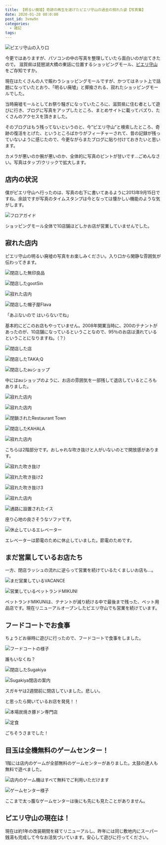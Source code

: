 ```yaml
---
title: 【明るい廃墟】奇跡の再生を遂げたピエリ守山の過去の寂れた姿【写真集】
date: 2020-01-28 00:0:00
post_id: 3vmw9n
categories:
  - 雑記
tags:
---
```


![ピエリ守山の入り口](pieri(1).jpg)

今更ではありますが、パソコンの中の写真を整理していたら面白いのが出てきたので。
滋賀県は琵琶湖大橋の東詰に位置するショッピングモール、[ピエリ守山](http://pieri.sc/)をご存知ですか。

現在はたくさんの人で賑わうショッピングモールですが、かつてはネット上で話題になっていたとおり、「明るい廃墟」と揶揄される、寂れたショッピングモールでした。

当時廃墟モールとしてお祭り騒ぎになっていたころに、滋賀県に住む者として遊びに行き、ブログに写真をアップしたところ、まとめサイトに載ってバズり、たくさんのアクセスを頂きました。

そのブログはもう残ってないというのと、今”ピエリ守山”と検索したところ、奇跡の復活をとげた、というところばかりがフィーチャーされて、昔の記録が残っていないように感じたので、今更ながらまたブログに貼り付けておきたいと思います。

カメラが悪いのか腕が悪いのか、全体的に写真のピントが甘いです…ごめんなさい。写真はタップ/クリックで拡大します。

## 店内の状況

僕がピエリ守山へ行ったのは、写真の右下に書いてあるように2013年9月15日ですね。余談ですが写真のタイムスタンプは今となっては懐かしい機能のような気がします。

![フロアガイド](pieri(24).jpg)

ショッピングモール全体で10店舗ほどしかお店が営業していませんでした。


## 寂れた店内

ピエリ守山の明るい廃墟の写真をお楽しみください。入り口から閑静な雰囲気が伝わってきます。

![閉店した無印良品](pieri(2).jpg)

![閉店したgootSin](pieri(3).jpg)

![寂れた店内](pieri(4).jpg)

![閉店した帽子屋Flava](pieri(6).jpg)

「あぶないので はいらないでね」

基本的にどこのお店もやっていません。2008年開業当時に、200のテナントがあったのが、10店舗になっているということなので、95％のお店は潰れているということになりますね。（？）

![閉店した店](pieri(7).jpg)

![閉店したTAKA;Q](pieri(8).jpg)

![閉店したauショップ](pieri(9).jpg)

中にはauショップのように、お店の雰囲気を一部残して退店しているところもありました。

![寂れた店内](pieri(10).jpg)

![寂れた店内](pieri(11).jpg)

![閉鎖されたRestaurant Town](pieri(13).jpg)

![閉店したKAHALA](pieri(14).jpg)

![寂れた店内](pieri(15).jpg)

こちらは2階部分です。おしゃれな吹き抜けと人がいないのとで開放感があります。

![寂れた吹き抜け](pieri(16).jpg)

![寂れた吹き抜け2](pieri(17).jpg)

![寂れた吹き抜け3](pieri(18).jpg)

![寂れた店内](pieri(27).jpg)

![通路に設置されたイス](pieri(25).jpg)

座り心地の良さそうなソファです。

![休止しているエレベーター](pieri(26).jpg)

エレベーターは節電のために休止していました。節電のためです。

## まだ営業しているお店たち

一方、閉店ラッシュの流れに逆らって営業を続けているたくましいお店も…。

![まだ営業しているVACANCE](pieri(5).jpg)

![営業しているペットランドMIKUNI](pieri(12).jpg)

ペットランドMIKUNIは、テナントが減り続ける中で最後まで残った、ペット用品店です。現在リニューアルオープンしたピエリ守山でも営業を続けています。

## フードコートでお食事

ちょうどお昼時に遊びに行ったので、フードコートで食事をしました。

![フードコートの様子](pieri(19).jpg)

誰もいなくね？

![閉店したSugakiya](pieri(22).jpg)

![Sugakiya閉店の案内](pieri(20).jpg)

スガキヤは2週間前に閉店していました。悲しい。

と思ったら開いているお店を発見！！

![本場炭焼き豚ドン専門店](pieri(31).jpg)

![定食](pieri(23).jpg)

ごちそうさまでした！

## 目玉は全機無料のゲームセンター！

1階には店内のゲームが全部無料のゲームセンターがありました。太鼓の達人も無料で遊べました。

![店内のゲーム機はすべて無料でご利用いただけます](pieri(30).jpg)

![ゲームセンター様子](pieri(29).jpg)

ここまで太っ腹なゲームセンターは後にも先にも見たことがありません。

## ピエリ守山の現在は！

現在は約1年の改装期間を経てリニューアルし、昨年には同じ敷地内にスーパー銭湯も完成して今なお活気づいています。安心して遊びに行ってください。
